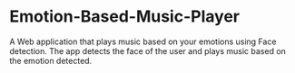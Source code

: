 # Emotion-Based-Music-Player
A Web  application that plays music based on your emotions using Face detection. The app detects the face of the user and plays music based on the emotion detected. 
